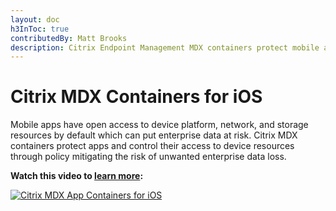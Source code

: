 ```yaml
---
layout: doc
h3InToc: true
contributedBy: Matt Brooks
description: Citrix Endpoint Management MDX containers protect mobile apps and control their access to device resources through policy mitigating the risk of unwanted enterprise data loss.
---
```

# Citrix MDX Containers for iOS

Mobile apps have open access to device platform, network, and storage resources by default which can put enterprise data at risk. Citrix MDX containers protect apps and control their access to device resources through policy mitigating the risk of unwanted enterprise data loss.

**Watch this video to [learn more](https://www.youtube.com/watch?v=7apskN8_aqA):**

[![Citrix MDX App Containers for iOS](/en-us/tech-zone/learn/media/shared_video-placeholder.png)](https://www.youtube.com/watch?v=7apskN8_aqA)
